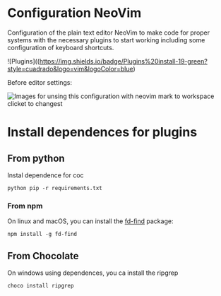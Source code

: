 # Configuration NeoVim

Configuration of the plain text editor NeoVim to make code for proper systems with the necessary plugins to start working including some configuration of keyboard shortcuts.

![Plugins]((https://img.shields.io/badge/Plugins%20install-19-green?style=cuadrado&logo=vim&logoColor=blue)

Before editor settings:

![Images for unsing this configuration with neovim mark to workspace clicket to changest](C:\Users\DELL\Downloads\Programaing-Lenguajes\nvim\img\workspace-style-for-nvim.png)

# Install dependences for plugins

## From python

Instal dependence for coc 

```
python pip -r requirements.txt
```

### From npm

On linux and macOS, you can install the [fd-find](https://npm.im/fd-find) package:

```
npm install -g fd-find
```

## From Chocolate

On windows using dependences, you ca install the ripgrep

```
choco install ripgrep
```
